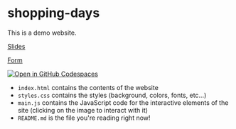 # shopping-days

This is a demo website.

[Slides](https://slides.com/dhrumilmehta/deck-e28bd3)

[Form](https://docs.google.com/forms/d/e/1FAIpQLScorxHN6q8cY3iXUFj--VKMN559ILxGBzT1q4hndYRy3f4NFQ/viewform?usp=sf_link)

[![Open in GitHub Codespaces](https://github.com/codespaces/badge.svg)](https://codespaces.new/code4policy/shopping-days)

* `index.html` contains the contents of the website
* `styles.css` contains the styles (background, colors, fonts, etc...)
* `main.js` contains the JavaScript code for the interactive elements of the site (clicking on the image to interact with it)
* `README.md` is the file you're reading right now!
